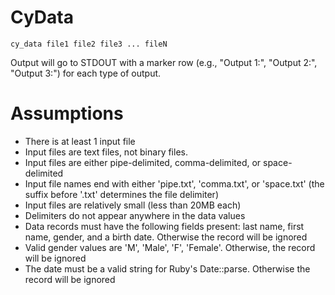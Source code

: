 CyData
======

```shell
cy_data file1 file2 file3 ... fileN
```

Output will go to STDOUT with a marker row (e.g., "Output 1:", "Output 2:", "Output 3:") for each type of output.

Assumptions
============
* There is at least 1 input file
* Input files are text files, not binary files.
* Input files are either pipe-delimited, comma-delimited, or space-delimited
* Input file names end with either 'pipe.txt', 'comma.txt', or 'space.txt' (the suffix before '.txt' determines the file delimiter)
* Input files are relatively small (less than 20MB each)
* Delimiters do not appear anywhere in the data values
* Data records must have the following fields present: last name, first name, gender, and a birth date. Otherwise the record will be ignored
* Valid gender values are 'M', 'Male', 'F', 'Female'. Otherwise, the record will be ignored
* The date must be a valid string for Ruby's Date::parse. Otherwise the record will be ignored
